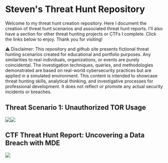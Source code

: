 # Steven's Threat Hunt Repository
Welcome to my threat hunt creation repository. Here I document the creation of threat hunt scenarios and associated threat hunt reports. I'll also have a section for other threat hunting projects or CTFs I complete. Click the links below to enjoy. Thank you for visiting!

⚠️ Disclaimer: This repository and github site presents fictional threat hunting scenarios created for educational and portfolio purposes. Any similarities to real individuals, organizations, or events are purely coincidental. The investigation techniques, queries, and methodologies demonstrated are based on real-world cybersecurity practices but are applied in a simulated environment. This content is intended to showcase threat hunting skills, analytical thinking, and investigative processes for professional development. It does not reflect or promote any actual security incidents or breaches.

## Threat Scenario 1: Unauthorized TOR Usage
<a href="https://github.com/stevenrim/threathuntrepo/blob/main/designingthreathunt.md"><img src="https://img.shields.io/badge/-Designing the Scenario-FF0000?&style=for-the-badge&logo=github&logoColor=white"/><a href="https://github.com/stevenrim/threathuntrepo/blob/main/threathunt.md"><img src="https://img.shields.io/badge/-Threat Hunt Report-000080?&style=for-the-badge&logo=github&logoColor=white"/></a>

## CTF Threat Hunt Report: Uncovering a Data Breach with MDE
<a href="https://github.com/stevenrim/threathunt1/blob/main/README.md"><img src="https://img.shields.io/badge/-CTF Threat Hunt Report: Uncovering a Data Breach with MDE-000080?&style=for-the-badge&logo=github&logoColor=white"/></a>
